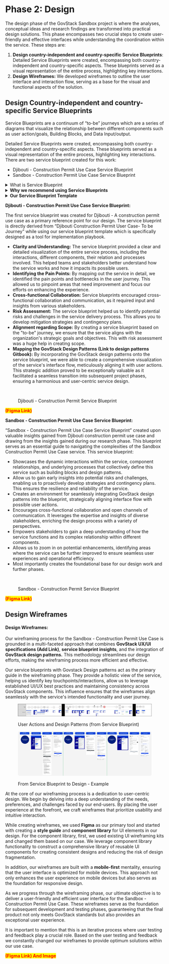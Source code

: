 # Phase 2: Design

The design phase of the GovStack Sandbox project is where the analyses, conceptual ideas and research findings are transformed into practical design solutions. This phase encompasses two crucial steps to create user-friendly and effective interfaces while understanding the coordination within the service. These steps are:

1. **Design country-independent and country-specific Service Blueprints**: Detailed Service Blueprints were created, encompassing both country-independent and country-specific aspects. These blueprints served as a visual representation of the entire process, highlighting key interactions.
2. **Design Wireframes:** We developed wireframes to outline the user interface and interaction flow, serving as a base for the visual and functional aspects of the solution.

## Design Country-independent and country-specific Service Blueprints

Service Blueprints are a continuum of “to-be” journeys which are a series of diagrams that visualize the relationship between different components such as user action/goals, Building Blocks, and Data Input/output.

Detailed Service Blueprints were created, encompassing both country-independent and country-specific aspects. These blueprints served as a visual representation of the entire process, highlighting key interactions. There are two service blueprint created for this work:

* Djibouti - Construction Permit Use Case Service Blueprint
* Sandbox - Construction Permit Use Case Service Blueprint

<details>

<summary>What is Service Blueprint</summary>

A service blueprint is a diagram that visualizes the relationships between different service components — people, props (physical or digital evidence), and processes — that are directly tied to touchpoints in a specific customer journey.

More Information:\
[Service Blueprints: Definitions](https://www.nngroup.com/articles/service-blueprints-definition/)

</details>

<details>

<summary><strong>Why we recommend using Service Blueprints</strong></summary>

Blueprinting is most useful when coordinating complex services because it bridges cross-team efforts to make everyone familiar with the use case early on and enable preparation work

Service blueprints are companions to user journeys. They help organizations see the big picture of how a service is implemented and used. They pinpoint dependencies between user journeys of the service providers/government entities and users in the same visualization. They are instrumental in identifying and optimizing complex interactions, ultimately saving money for the organization and improving the experience for its users.

</details>

<details>

<summary><strong>Our Service Blueprint Template</strong></summary>

Our Service Blueprint Template was created for producing service blueprints based on GovStack Implementation Playbook and facilitating coordination between teams and components while producing deep understanding related to use cases that are worked on. They are a continuum of the “to-be” user journeys within the implementation playbook.

The primary elements of our service blueprints are:

* Processes
* Different service users and entities involved in providing the service
* Actions and goals of entities and users
* GovStack Design Patterns
* Required documents, Data input and output
* Building Blocks

<mark style="color:red;">Figma Link of the Template</mark>

</details>

**Djibouti - Construction Permit Use Case Service Blueprint:**

The first service blueprint was created for Djibouti - A construction permit use case as a primary reference point for our design. The service blueprint is directly derived from “Djibouti Construction Permit User Case- To be Journey” while using our service blueprint template which is specifically designed as a tool for implementation playbook.

* **Clarity and Understanding:** The service blueprint provided a clear and detailed visualization of the entire service process, including the interactions, different components, their relation and processes involved. This helped teams and stakeholders better understand how the service works and how it impacts its possible users.
* **Identifying the Pain Points:** By mapping out the service in detail, we identified the pain points and bottlenecks in the user journey. This allowed us to pinpoint areas that need improvement and focus our efforts on enhancing the experience.
* **Cross-functional Collaboration:** Service blueprints encouraged cross-functional collaboration and communication, as it required input and insights from various stakeholders.
* **Risk Assessment:** The service blueprint helped us to identify potential risks and challenges in the service delivery process. This allows you to develop mitigation strategies and contingency plans.
* **Alignment regarding Scope:** By creating a service blueprint based on the "to-be" journey, we ensure that the service aligns with the organization's strategic goals and objectives. This with risk assessment was a huge help in creating scope.
* **Mapping the GovStack Design Patterns (Link to design patterns Gitbook):** By incorporating the GovStack design patterns onto the service blueprint, we were able to create a comprehensive visualization of the service's interface flow, meticulously aligning it with user actions. This strategic addition proved to be exceptionally valuable as it facilitated a seamless transition into subsequent project phases, ensuring a harmonious and user-centric service design.

<figure><img src="../../../.gitbook/assets/For service blueprint Documentation.jpg" alt=""><figcaption><p>Djibouti - Construction Permit Service Blueprint</p></figcaption></figure>

<mark style="color:red;">**(Figma Link)**</mark>&#x20;

**Sandbox - Construction Permit Use Case Service Blueprint:**

“Sandbox - Construction Permit Use Case Service Blueprint” created upon valuable insights gained from Djibouti construction permit use case and drawing from the insights gained during our research phase. This blueprint serves as an essential guide to navigating the complexities of the Sandbox Construction Permit Use Case service. This service blueprint:

* Showcases the dynamic interactions within the service, component relationships, and underlying processes that collectively define this service such as building blocks and design patterns.
* Allow us to gain early insights into potential risks and challenges, enabling us to proactively develop strategies and contingency plans. This ensures the resilience and reliability of the service.
* Creates an environment for seamlessly integrating GovStack design patterns into the blueprint, strategically aligning interface flow with possible user actions.
* Encourages cross-functional collaboration and open channels of communication. It leverages the expertise and insights of diverse stakeholders, enriching the design process with a variety of perspectives.
* Empowers stakeholders to gain a deep understanding of how the service functions and its complex relationship within different components.
* Allows us to zoom in on potential enhancements, identifying areas where the service can be further improved to ensure seamless user experiences and operational efficiency.
* Most importantly creates the foundational base for our design work and further phases.

<figure><img src="../../../.gitbook/assets/Construction Permit Service Blueprint Sandbox.png" alt=""><figcaption><p>Sandbox - Construction Permit Service Blueprint</p></figcaption></figure>

<mark style="color:red;">**(Figma Link)**</mark>&#x20;

## Design Wireframes

#### **Design Wireframes:** <a href="#design-wireframes" id="design-wireframes"></a>

Our wireframing process for the Sandbox - Construction Permit Use Case is grounded in a multi-faceted approach that combines **GovStack UX/UI specifications **<mark style="color:red;">**(Add Link)**</mark>, **service blueprint insights**, and the integration of **GovStack design patterns.** This methodology streamlines our design efforts, making the wireframing process more efficient and effective.

Our service blueprints with Govstack Design patterns act as the primary guide in the wireframing phase. They provide a holistic view of the service, helping us identify key touchpoints/interactions, allow us to leverage established UI/UX best practices and maintaining consistency across GovStack components. This influence ensures that the wireframes align seamlessly with the service's intended functionality and user journey.

<figure><img src="../../../.gitbook/assets/Architects actions.png" alt=""><figcaption><p>User Actions and Design Patterns (from Service Blueprint)</p></figcaption></figure>

<figure><img src="../../../.gitbook/assets/Wireframing.png" alt=""><figcaption><p>From Service Blueprint to Design - Example</p></figcaption></figure>

At the core of our wireframing process is a dedication to user-centric design. We begin by delving into a deep understanding of the needs, preferences, and challenges faced by our end-users. By placing the user experience at the forefront, we craft wireframes that prioritize usability and intuitive interaction.

While creating wireframes, we used **Figma** as our primary tool and started with creating a **style guide** and **component library** for UI elements in our design. For the component library, first, we used existing UI wireframing kits and changed them based on our case. We leverage component library functionality to construct a comprehensive library of reusable UI components for creating consistent designs and reducing the risk of design fragmentation.

In addition, our wireframes are built with a **mobile-first** mentality, ensuring that the user interface is optimized for mobile devices. This approach not only enhances the user experience on mobile devices but also serves as the foundation for responsive design.

As we progress through the wireframing phase, our ultimate objective is to deliver a user-friendly and efficient user interface for the Sandbox - Construction Permit Use Case. These wireframes serve as the foundation for subsequent development and testing phases, guaranteeing that the final product not only meets GovStack standards but also provides an exceptional user experience.

It is important to mention that this is an iterative process where user testing and feedback play a crucial role. Based on the user testing and feedback we constantly changed our wireframes to provide optimum solutions within our use case.

<mark style="color:red;">**(Figma Link) And Image**</mark>
